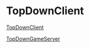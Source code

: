# TopDownClient

[TopDownClient](https://github.com/kyrillWhite/TopDownClient)

[TopDownGameServer](https://github.com/kovila77/TopDownGameServer)
